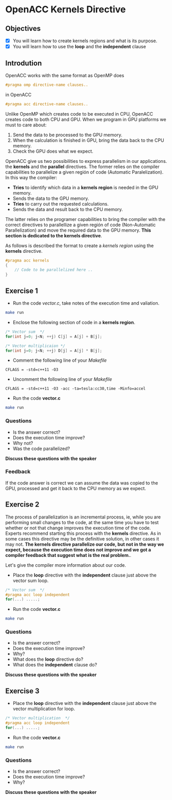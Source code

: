 # OpenACC Kernels Directive

## Objectives

- [x] You will learn how to create kernels regions and what is its purpose.
- [x] You will learn how to use the **loop** and the **independent** clause 

## Introdution

OpenACC works with the same format as OpenMP does

```c
#pragma omp directive-name clauses..
```

in OpenACC

```c
#pragma acc directive-name clauses..
```

Unlike OpenMP which creates code to be executed in CPU, OpenACC creates code to both CPU and GPU. When we program in GPU platforms we must to care about:

1. Send the data to be processed to the GPU memory.
2. When the calculation is finished in GPU, bring the data back to the CPU memory.
3. Check the GPU does what we expect.

OpenACC give us two possibilities to express parallelism in our applications. the **kernels** and the **parallel** directives. The former relies on the compiler capabilities to parallelize a given región of code (Automatic Paralelization). In this way the compiler:

* **Tries** to identify which data in a **kernels region** is needed in the GPU memory.
* Sends the data to the GPU memory.
* **Tries** to carry out the requested calculations.
* Sends the data and result back to the CPU memory.

The latter relies on the programer capabilities to bring the compiler with the correct directives to parallellize a given región of code (Non-Automatic Parallelization) and move the required data to the GPU memory. **This section is dedicated to the kernels directive**.

As follows is described the format to create a *kernels region* using the **kernels** directive.

```c
#pragma acc kernels
{
    // Code to be parallelized here ..
}
```

## Exercise 1

* Run the code *vector.c*, take notes of the execution time and valiation.

```bash
make run
```

* Enclose the following section of code in a **kernels region**.

```c
/* Vector sum  */
for(int j=0; j<N; ++j) C[j] = A[j] + B[j];

/* Vector multiplicaion */
for(int j=0; j<N; ++j) D[j] = A[j] * B[j];
```

* Comment the following line of your *Makefile*

```make
CFLAGS = -std=c++11 -O3
```

* Uncomment the following line of your *Makefile*

```make
CFLAGS = -std=c++11 -O3 -acc -ta=tesla:cc30,time -Minfo=accel
```

* Run the code **vector.c**

```bash
make run
```

### Questions

* Is the answer correct?
* Does the execution time improve?
* Why not?
* Was the code parallelized?

**Discuss these questions with the speaker**

### Feedback

If the code answer is correct we can assume the data was copied to the GPU, processed and get it back to the CPU memory as we expect.

## Exercise 2

The process of parallelization is an incremental process, ie, while you are performing small changes to the code, at the same time you have to test whether or not that change improves the execution time of the code. Experts recommend starting this process with the **kernels** directive. As in some cases this directive may be the definitive solution, in other cases it may not. **The kernels directive parallelize our code, but not in the way we expect, because the execution time does not improve and we got a compiler feedback that suggest what is the real problem.**.

Let's give the compiler more information about our code. 

* Place the **loop** directive with the **independent** clause just above the vector sum loop.

```c
/* Vector sum  */
#pragma acc loop independent
for(...) .....;
```

* Run the code **vector.c**

```bash
make run
```

### Questions

* Is the answer correct?
* Does the execution time improve?
* Why?
* What does the **loop** directive do?
* What does the **independent** clause do?

**Discuss these questions with the speaker**

## Exercise 3

* Place the **loop** directive with the **independent** clause just above the vector multiplication for loop.

```c
/* Vector multiplication  */
#pragma acc loop independent
for(...) .....;
```

* Run the code **vector.c**

```bash
make run
```

### Questions

* Is the answer correct?
* Does the execution time improve?
* Why?

**Discuss these questions with the speaker**